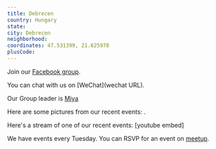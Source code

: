 ```yaml
---
title: Debrecen
country: Hungary
state: 
city: Debrecen
neighborhood: 
coordinates: 47.531399, 21.625978
plusCode:
---
```

Join our [Facebook group](https://www.facebook.com/groups/free.code.camp.debrecen).

You can chat with us on [WeChat](wechat URL).

Our Group leader is [Miya](freecodecamp.org/miya)

Here are some pictures from our recent events:
![]().

Here's a stream of one of our recent events:
[youtube embed]

We have events every Tuesday. You can RSVP for an event on [meetup](meetupurl).

